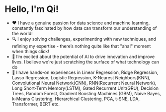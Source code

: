# Hello, I'm Qi!

- ❤️ I have a genuine passion for data science and machine learning, constantly fascinated by how data can transform our understanding of the world!
- 🔍 I enjoy solving challenges, experimenting with new techniques, and refining my expertise - there’s nothing quite like that "aha!" moment when things click!
- 🚀 I’m excited about the potential of AI to drive innovation and improve lives. I believe we're just scratching the surface of what technology can do
- 🤖 I have hands-on experiences in Linear Regression, Ridge Regression, Lasso Regression, Logistic Regression, K-Nearest Neighbors(KNN), Convolutional Neural Network(CNN), RNN(Recurrent Neural Network), Long Short-Term Memory(LSTM), Gated Recurrent Unit(GRU), Decision Trees, Random Forest, Gradient Boosting Machines (GBM), Naive Bayes, k-Means Clustering, Hierarchical Clustering, PCA, t-SNE, LDA, Transformer, BERT etc. 
